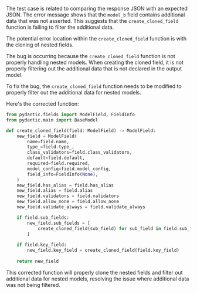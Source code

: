 The test case is related to comparing the response JSON with an expected JSON. The error message shows that the `model_b` field contains additional data that was not asserted. This suggests that the `create_cloned_field` function is failing to filter the additional data.

The potential error location within the `create_cloned_field` function is with the cloning of nested fields.

The bug is occurring because the `create_cloned_field` function is not properly handling nested models. When creating the cloned field, it is not properly filtering out the additional data that is not declared in the output model.

To fix the bug, the `create_cloned_field` function needs to be modified to properly filter out the additional data for nested models.

Here's the corrected function:

```python
from pydantic.fields import ModelField, FieldInfo
from pydantic.main import BaseModel

def create_cloned_field(field: ModelField) -> ModelField:
    new_field = ModelField(
        name=field.name,
        type_=field.type_,
        class_validators=field.class_validators,
        default=field.default,
        required=field.required,
        model_config=field.model_config,
        field_info=FieldInfo(None),
    )
    new_field.has_alias = field.has_alias
    new_field.alias = field.alias
    new_field.validators = field.validators
    new_field.allow_none = field.allow_none
    new_field.validate_always = field.validate_always

    if field.sub_fields:
        new_field.sub_fields = [
            create_cloned_field(sub_field) for sub_field in field.sub_fields
        ]
    
    if field.key_field:
        new_field.key_field = create_cloned_field(field.key_field)
        
    return new_field
```

This corrected function will properly clone the nested fields and filter out additional data for nested models, resolving the issue where additional data was not being filtered.